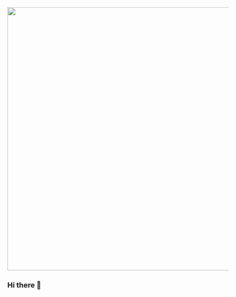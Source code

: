 <img src="https://user-images.githubusercontent.com/151842/203416337-707704a2-2579-4d2c-a672-a77a994fee5d.png" width="600">

### Hi there 👋

<!--
**nicbell/nicbell** is a ✨ _special_ ✨ repository because its `README.md` (this file) appears on your GitHub profile.

Here are some ideas to get you started:

- 🔭 I’m currently working on ...
- 🌱 I’m currently learning ...
- 👯 I’m looking to collaborate on ...
- 🤔 I’m looking for help with ...
- 💬 Ask me about ...
- 📫 How to reach me: ...
- 😄 Pronouns: ...
- ⚡ Fun fact: ...
-->
